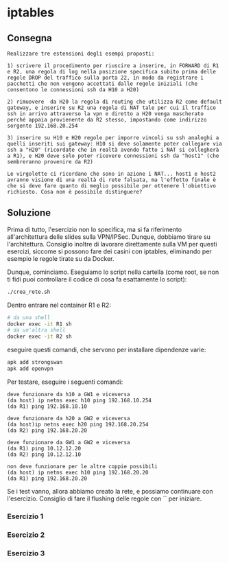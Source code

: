 # iptables

## Consegna 

```
Realizzare tre estensioni degli esempi proposti:

1) scrivere il procedimento per riuscire a inserire, in FORWARD di R1 e R2, una regola di log nella posizione specifica subito prima delle regole DROP del traffico sulla porta 22, in modo da registrare i pacchetti che non vengono accettati dalle regole iniziali (che consentono le connessioni ssh da H10 a H20) 

2) rimuovere  da H20 la regola di routing che utilizza R2 come default gateway, e inserire su R2 una regola di NAT tale per cui il traffico ssh in arrivo attraverso la vpn e diretto a H20 venga mascherato perché appaia provienente da R2 stesso, impostando come indirizzo sorgente 192.168.20.254

3) inserire su H10 e H20 regole per imporre vincoli su ssh analoghi a quelli inseriti sui gateway: H10 si deve solamente poter collegare via ssh a "H20" (ricordate che in realtà avendo fatto i NAT si collegherà a R1), e H20 deve solo poter ricevere connessioni ssh da "host1" (che sembreranno provenire da R2)

Le virgolette ci ricordano che sono in azione i NAT... host1 e host2 avranno visione di una realtà di rete falsata, ma l'effetto finale è che si deve fare quanto di meglio possibile per ottenere l'obiettivo richiesto. Cosa non è possibile distinguere?
```

## Soluzione

Prima di tutto, l'esercizio non lo specifica, ma si fa riferimento all'architettura delle slides sulla VPN/IPSec. Dunque, dobbiamo tirare su l'architettura. Consiglio inoltre di lavorare direttamente sulla VM per questi esercizi, siccome si possono fare dei casini con iptables, eliminando per esempio le regole tirate su da Docker.  

Dunque, cominciamo. 
Eseguiamo lo script nella cartella (come root, se non ti fidi puoi controllare il codice di cosa fa esattamente lo script):
```bash
./crea_rete.sh
```
Dentro entrare nel container R1 e R2:
```bash
# da una shell
docker exec -it R1 sh
# da un'altra shell
docker exec -it R2 sh
```
eseguire questi comandi, che servono per installare dipendenze varie: 
``` bash
apk add strongswan
apk add openvpn
```

Per testare, eseguire i seguenti comandi:
```
deve funzionare da h10 a GW1 e viceversa
(da host) ip netns exec h10 ping 192.168.10.254
(da R1) ping 192.168.10.10

deve funzionare da h20 a GW2 e viceversa	
(da host)ip netns exec h20 ping 192.168.20.254
(da R2) ping 192.168.20.20

deve funzionare da GW1 a GW2 e viceversa
(da R1) ping 10.12.12.20
(da R2) ping 10.12.12.10

non deve funzionare per le altre coppie possibili
(da host) ip netns exec h10 ping 192.168.20.20 
(da R1) ping 192.168.20.20
```

Se i test vanno, allora abbiamo creato la rete, e possiamo continuare con l'esercizio. 
Consiglio di fare il flushing delle regole con `` per iniziare. 


### Esercizio 1

### Esercizio 2

### Esercizio 3